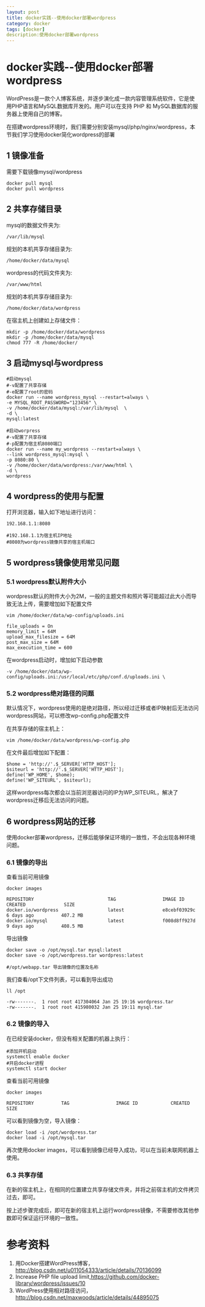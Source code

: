 ```yaml
---
layout: post
title: docker实践--使用docker部署wordpress
category: docker
tags: [docker]
description:使用docker部署wordpress
---
```


# docker实践--使用docker部署wordpress

WordPress是一款个人博客系统，并逐步演化成一款内容管理系统软件，它是使用PHP语言和MySQL数据库开发的。用户可以在支持 PHP 和 MySQL数据库的服务器上使用自己的博客。

在搭建wordpress环境时，我们需要分别安装mysql/php/nginx/wordpress，本节我们学习使用docker简化wordpress的部署

## 1 镜像准备

需要下载镜像mysql/wordpress
```
docker pull mysql
docker pull wordpress
```

## 2 共享存储目录

mysql的数据文件夹为:
```
/var/lib/mysql
```
规划的本机共享存储目录为:
```
/home/docker/data/mysql
```
wordpress的代码文件夹为:
```
/var/www/html
```
规划的本机共享存储目录为:
```
/home/docker/data/wordpress
```

在宿主机上创建如上存储文件：
```
mkdir -p /home/docker/data/wordpress
mkdir -p /home/docker/data/mysql
chmod 777 -R /home/docker/
```

## 3 启动mysql与wordpress
```
#启动mysql
#-v配置了共享存储
#-e配置了root的密码
docker run --name wordpress_mysql --restart=always \
-e MYSQL_ROOT_PASSWORD="123456" \
-v /home/docker/data/mysql:/var/lib/mysql  \
-d \
mysql:latest

#启动worpress
#-v配置了共享存储
#-p配置为宿主机8080端口
docker run --name my_wordpress --restart=always \
--link wordpress_mysql:mysql \
-p 8080:80 \
-v /home/docker/data/wordpress:/var/www/html \
-d \
wordpress
```

## 4 wordpress的使用与配置
打开浏览器，输入如下地址进行访问：
```
192.168.1.1:8080

#192.168.1.1为宿主机IP地址
#8080为wordpress镜像共享的宿主机端口
```

## 5 wordpress镜像使用常见问题

### 5.1 wordpress默认附件大小

wordpress默认的附件大小为2M，一般的主题文件和照片等可能超过此大小而导致无法上传，需要增加如下配置文件

```
vim /home/docker/data/wp-config/uploads.ini

file_uploads = On
memory_limit = 64M
upload_max_filesize = 64M
post_max_size = 64M
max_execution_time = 600
```
在wordpress启动时，增加如下启动参数
```
-v /home/docker/data/wp-config/uploads.ini:/usr/local/etc/php/conf.d/uploads.ini \
```

### 5.2 wordpress绝对路径的问题

默认情况下，wordpress使用的是绝对路径，所以经过迁移或者IP映射后无法访问wordpress网站，可以修改wp-config.php配置文件

在共享存储的宿主机上：
```
vim /home/docker/data/wordpress/wp-config.php
```
在文件最后增加如下配置：
```
$home = 'http://'.$_SERVER['HTTP_HOST'];
$siteurl = 'http://'.$_SERVER['HTTP_HOST'];
define('WP_HOME', $home);
define('WP_SITEURL', $siteurl);
```

这样wordpress每次都会以当前浏览器访问的IP为WP_SITEURL，解决了wordpress迁移后无法访问的问题。

## 6 wordpress网站的迁移

使用docker部署wordpress，迁移后能够保证环境的一致性，不会出现各种环境问题。

### 6.1 镜像的导出
查看当前可用镜像
```
docker images

REPOSITORY                           TAG                 IMAGE ID            CREATED              SIZE
docker.io/wordpress                  latest              e8cebf03929c        6 days ago          407.2 MB
docker.io/mysql                      latest              f008d8ff927d        9 days ago          408.5 MB
```
导出镜像
```
docker save -o /opt/mysql.tar mysql:latest
docker save -o /opt/wordpress.tar wordpress:latest

#/opt/webapp.tar 导出镜像的位置及名称
```
我们查看/opt下文件列表，可以看到导出成功
```
ll /opt

-rw-------.  1 root root 417304064 Jan 25 19:16 wordpress.tar
-rw-------.  1 root root 415980032 Jan 25 19:11 mysql.tar
```

### 6.2 镜像的导入

在已经安装docker，但没有相关配置的机器上执行：
```
#添加开机启动
systemctl enable docker
#开启docker进程
systemctl start docker
```
查看当前可用镜像
```
docker images

REPOSITORY          TAG                 IMAGE ID            CREATED             SIZE
```
可以看到镜像为空，导入镜像：
```
docker load -i /opt/wordpress.tar
docker load -i /opt/mysql.tar
```
再次使用docker images，可以看到镜像已经导入成功，可以在当前未联网机器上使用。

### 6.3 共享存储

在新的宿主机上，在相同的位置建立共享存储文件夹，并将之前宿主机的文件拷贝过去，即可。

按上述步骤完成后，即可在新的宿主机上运行wordpress镜像，不需要修改其他参数即可保证运行环境的一致性。


# 参考资料

1. 用Docker搭建WordPress博客，http://blog.csdn.net/u011054333/article/details/70136099
2. Increase PHP file upload limit,https://github.com/docker-library/wordpress/issues/10
3. WordPress使用相对路径访问，http://blog.csdn.net/maxwoods/article/details/44895075
